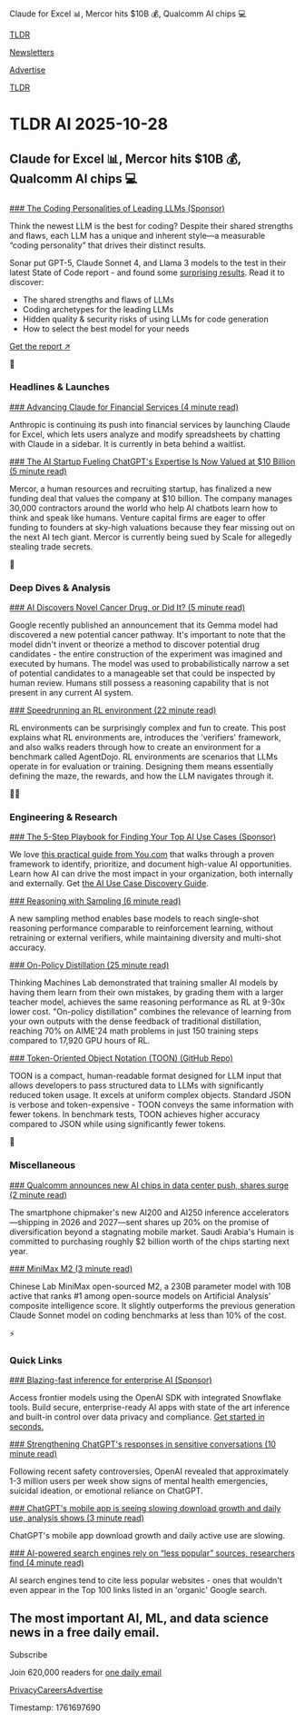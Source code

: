 Claude for Excel 📊, Mercor hits $10B 💰, Qualcomm AI chips 💻

[TLDR](/)

[Newsletters](/newsletters)

[Advertise](https://advertise.tldr.tech/)

[TLDR](/)

# TLDR AI 2025-10-28

## Claude for Excel 📊, Mercor hits $10B 💰, Qualcomm AI chips 💻

### 

[### The Coding Personalities of Leading LLMs (Sponsor)](https://www.sonarsource.com/sem/the-coding-personalities-of-leading-llms/?utm_medium=paid&amp;utm_source=tldr&amp;utm_campaign=ss-state-of-llms25&amp;utm_content=newsletter-ai-primary-expandedllm-251028-x&amp;utm_term=ww-psp-x&amp;s_category=Paid&amp;s_source=Paid%20Other&amp;s_origin=tldr)

Think the newest LLM is the best for coding? Despite their shared strengths and flaws, each LLM has a unique and inherent style—a measurable “coding personality” that drives their distinct results.

Sonar put GPT-5, Claude Sonnet 4, and Llama 3 models to the test in their latest State of Code report - and found some [surprising results](https://www.sonarsource.com/sem/the-coding-personalities-of-leading-llms/?utm_medium=paid&utm_source=tldr&utm_campaign=ss-state-of-llms25&utm_content=newsletter-ai-primary-expandedllm-251028-x&utm_term=ww-psp-x&s_category=Paid&s_source=Paid%20Other&s_origin=tldr). Read it to discover:

* The shared strengths and flaws of LLMs
* Coding archetypes for the leading LLMs
* Hidden quality & security risks of using LLMs for code generation
* How to select the best model for your needs

[Get the report ↗️](https://www.sonarsource.com/sem/the-coding-personalities-of-leading-llms/?utm_medium=paid&utm_source=tldr&utm_campaign=ss-state-of-llms25&utm_content=newsletter-ai-primary-expandedllm-251028-x&utm_term=ww-psp-x&s_category=Paid&s_source=Paid%20Other&s_origin=tldr)

🚀

### Headlines & Launches

[### Advancing Claude for Financial Services (4 minute read)](https://www.anthropic.com/news/advancing-claude-for-financial-services?utm_source=tldrai)

Anthropic is continuing its push into financial services by launching Claude for Excel, which lets users analyze and modify spreadsheets by chatting with Claude in a sidebar. It is currently in beta behind a waitlist.

[### The AI Startup Fueling ChatGPT's Expertise Is Now Valued at $10 Billion (5 minute read)](https://www.wsj.com/tech/ai/the-ai-startup-fueling-chatgpts-expertise-is-now-valued-at-10-billion-f1281e56?st=EV2Wf8&reflink=desktopwebshare_permalink&mod=tldr&utm_source=tldrai)

Mercor, a human resources and recruiting startup, has finalized a new funding deal that values the company at $10 billion. The company manages 30,000 contractors around the world who help AI chatbots learn how to think and speak like humans. Venture capital firms are eager to offer funding to founders at sky-high valuations because they fear missing out on the next AI tech giant. Mercor is currently being sued by Scale for allegedly stealing trade secrets.

🧠

### Deep Dives & Analysis

[### AI Discovers Novel Cancer Drug, or Did It? (5 minute read)](https://www.mindprison.cc/p/ai-discovers-novel-cancer-drug-or-did-it-gemma-27b?utm_source=tldrai)

Google recently published an announcement that its Gemma model had discovered a new potential cancer pathway. It's important to note that the model didn't invent or theorize a method to discover potential drug candidates - the entire construction of the experiment was imagined and executed by humans. The model was used to probabilistically narrow a set of potential candidates to a manageable set that could be inspected by human review. Humans still possess a reasoning capability that is not present in any current AI system.

[### Speedrunning an RL environment (22 minute read)](https://sidb.in/posts/rl-env-speedrun?utm_source=tldrai)

RL environments can be surprisingly complex and fun to create. This post explains what RL environments are, introduces the 'verifiers' framework, and also walks readers through how to create an environment for a benchmark called AgentDojo. RL environments are scenarios that LLMs operate in for evaluation or training. Designing them means essentially defining the maze, the rewards, and how the LLM navigates through it.

👨‍💻

### Engineering & Research

[### The 5-Step Playbook for Finding Your Top AI Use Cases (Sponsor)](https://about.you.com/ai-use-cases?utm_campaign=26221070-TLDR%20AI&amp;utm_source=external-newsletter&amp;utm_medium=email&amp;utm_term=tldraisecondary1028&amp;utm_content=tldraisecondary1028)

We love [this practical guide from You.com](https://about.you.com/ai-use-cases?utm_campaign=26221070-TLDR%20AI&utm_source=external-newsletter&utm_medium=email&utm_term=tldraisecondary1028&utm_content=tldraisecondary1028) that walks through a proven framework to identify, prioritize, and document high-value AI opportunities. Learn how AI can drive the most impact in your organization, both internally and externally. Get [the AI Use Case Discovery Guide](https://about.you.com/ai-use-cases?utm_campaign=26221070-TLDR%20AI&utm_source=external-newsletter&utm_medium=email&utm_term=tldraisecondary1028&utm_content=tldraisecondary1028).

[### Reasoning with Sampling (6 minute read)](https://aakaran.github.io/reasoning_with_sampling/?utm_source=tldrai)

A new sampling method enables base models to reach single-shot reasoning performance comparable to reinforcement learning, without retraining or external verifiers, while maintaining diversity and multi-shot accuracy.

[### On-Policy Distillation (25 minute read)](https://thinkingmachines.ai/blog/on-policy-distillation/?utm_source=tldrai)

Thinking Machines Lab demonstrated that training smaller AI models by having them learn from their own mistakes, by grading them with a larger teacher model, achieves the same reasoning performance as RL at 9-30x lower cost. "On-policy distillation" combines the relevance of learning from your own outputs with the dense feedback of traditional distillation, reaching 70% on AIME'24 math problems in just 150 training steps compared to 17,920 GPU hours of RL.

[### Token-Oriented Object Notation (TOON) (GitHub Repo)](https://github.com/johannschopplich/toon?utm_source=tldrai)

TOON is a compact, human-readable format designed for LLM input that allows developers to pass structured data to LLMs with significantly reduced token usage. It excels at uniform complex objects. Standard JSON is verbose and token-expensive - TOON conveys the same information with fewer tokens. In benchmark tests, TOON achieves higher accuracy compared to JSON while using significantly fewer tokens.

🎁

### Miscellaneous

[### Qualcomm announces new AI chips in data center push, shares surge (2 minute read)](https://www.reuters.com/technology/qualcomm-accelerates-data-center-push-with-new-ai-chips-launching-next-year-2025-10-27/?utm_source=tldrai)

The smartphone chipmaker's new AI200 and AI250 inference accelerators—shipping in 2026 and 2027—sent shares up 20% on the promise of diversification beyond a stagnating mobile market. Saudi Arabia's Humain is committed to purchasing roughly $2 billion worth of the chips starting next year.

[### MiniMax M2 (3 minute read)](https://www.minimax.io/news/minimax-m2?utm_source=tldrai)

Chinese Lab MiniMax open-sourced M2, a 230B parameter model with 10B active that ranks #1 among open-source models on Artificial Analysis' composite intelligence score. It slightly outperforms the previous generation Claude Sonnet model on coding benchmarks at less than 10% of the cost.

⚡️

### Quick Links

[### Blazing-fast inference for enterprise AI (Sponsor)](https://signup.snowflake.com/?template=cortex_rest_api&amp;utm_source=tldr&amp;utm_medium=paid-email&amp;utm_campaign=cortex-rest-api-launch)

Access frontier models using the OpenAI SDK with integrated Snowflake tools. Build secure, enterprise-ready AI apps with state of the art inference and built-in control over data privacy and compliance. [Get started in seconds.](https://signup.snowflake.com/?template=cortex_rest_api&utm_source=tldr&utm_medium=paid-email&utm_campaign=cortex-rest-api-launch)

[### Strengthening ChatGPT's responses in sensitive conversations (10 minute read)](https://openai.com/index/strengthening-chatgpt-responses-in-sensitive-conversations/?utm_source=tldrai)

Following recent safety controversies, OpenAI revealed that approximately 1-3 million users per week show signs of mental health emergencies, suicidal ideation, or emotional reliance on ChatGPT.

[### ChatGPT's mobile app is seeing slowing download growth and daily use, analysis shows (3 minute read)](https://techcrunch.com/2025/10/17/chatgpts-mobile-app-is-seeing-slowing-download-growth-and-daily-use-analysis-shows/?utm_source=tldrai)

ChatGPT's mobile app download growth and daily active use are slowing.

[### AI-powered search engines rely on “less popular” sources, researchers find (4 minute read)](https://arstechnica.com/ai/2025/10/ai-powered-search-engines-rely-on-less-popular-sources-researchers-find/?utm_source=tldrai)

AI search engines tend to cite less popular websites - ones that wouldn't even appear in the Top 100 links listed in an 'organic' Google search.

## The most important AI, ML, and data science news in a free daily email.

Subscribe

Join 620,000 readers for [one daily email](/api/latest/ai)

[Privacy](/privacy)[Careers](https://jobs.ashbyhq.com/tldr.tech)[Advertise](/ai/advertise)

Timestamp: 1761697690